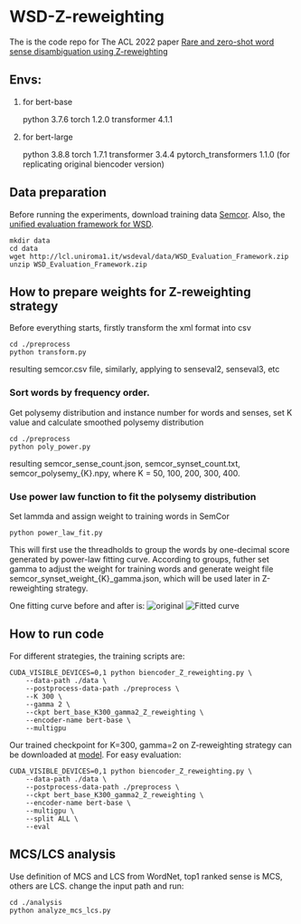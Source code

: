 # WSD-Z-reweighting
The is the code repo for The ACL 2022 paper [Rare and zero-shot word sense disambiguation using Z-reweighting](https://github.com/suytingwan/WSD-Z-reweighting)

## Envs:
1. for bert-base

   python 3.7.6
   torch 1.2.0
   transformer 4.1.1

2. for bert-large

   python 3.8.8
   torch 1.7.1
   transformer 3.4.4 
   pytorch_transformers 1.1.0 (for replicating original biencoder version)

## Data preparation
   Before running the experiments, download training data [Semcor](http://lcl.uniroma1.it/wsdeval/training-data).
   Also, the [unified evaluation framework for WSD](http://lcl.uniroma1.it/wsdeval/).
   
   ```
   mkdir data
   cd data
   wget http://lcl.uniroma1.it/wsdeval/data/WSD_Evaluation_Framework.zip
   unzip WSD_Evaluation_Framework.zip
   ```

## How to prepare weights for Z-reweighting strategy
   Before everything starts, firstly transform the xml format into csv
   ```
   cd ./preprocess
   python transform.py
   ```
   resulting semcor.csv file, similarly, applying to senseval2, senseval3, etc

### Sort words by frequency order. 
   Get polysemy distribution and instance number for words and senses, set K value and calculate smoothed polysemy distribution
    
   ```
   cd ./preprocess
   python poly_power.py
   ``` 
   resulting semcor_sense_count.json,  semcor_synset_count.txt, semcor_polysemy_{K}.npy, where K = 50, 100, 200, 300, 400.
    
### Use power law function to fit the polysemy distribution
   Set lammda and assign weight to training words in SemCor
    
   ```
   python power_law_fit.py
   ```
   This will first use the threadholds to group the words by one-decimal score generated by power-law fitting curve. According to groups, futher set gamma to adjust the weight for training words and generate weight file semcor_synset_weight_{K}_gamma.json, which will be used later in Z-reweighting strategy.
    
   One fitting curve before and after is:
   ![original](https://drive.google.com/drive/folders/1wbGuGSMbTnJ4tRaJfvaeMp5x6D7-D7lr)
   ![Fitted curve](https://drive.google.com/file/d/1XWvm99hxWXn_DXxp3fF-MWgxdkMbMcbP/view?usp=sharing)
    
## How to run code
   For different strategies, the training scripts are:
   ```
   CUDA_VISIBLE_DEVICES=0,1 python biencoder_Z_reweighting.py \
       --data-path ./data \
       --postprocess-data-path ./preprocess \
       --K 300 \
       --gamma 2 \
       --ckpt bert_base_K300_gamma2_Z_reweighting \
       --encoder-name bert-base \
       --multigpu
   ```
   
   Our trained checkpoint for K=300, gamma=2 on Z-reweighting strategy can be downloaded at [model](https://drive.google.com/file/d/1ilQ4tjeWCwY8DPDljB3xkX4q3k_Kw8fo/view?usp=sharing). For easy evaluation:
   ```
   CUDA_VISIBLE_DEVICES=0,1 python biencoder_Z_reweighting.py \
       --data-path ./data \
       --postprocess-data-path ./preprocess \
       --ckpt bert_base_K300_gamma2_Z_reweighting \
       --encoder-name bert-base \
       --multigpu \
       --split ALL \
       --eval
   ```

## MCS/LCS analysis
   Use definition of MCS and LCS from WordNet, top1 ranked sense is MCS, others are LCS.
   change the input path and run:
   ```
   cd ./analysis
   python analyze_mcs_lcs.py
   ```
